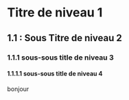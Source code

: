 # Titre de niveau 1

## 1.1 : Sous Titre de niveau 2

### 1.1.1 sous-sous title de niveau 3

#### 1.1.1.1 sous-sous title de niveau 4

bonjour